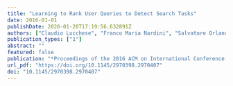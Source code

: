 ```yaml
---
title: "Learning to Rank User Queries to Detect Search Tasks"
date: 2016-01-01
publishDate: 2020-01-20T17:19:56.632891Z
authors: ["Claudio Lucchese", "Franco Maria Nardini", "Salvatore Orlando", "Gabriele Tolomei"]
publication_types: ["1"]
abstract: ""
featured: false
publication: "*Proceedings of the 2016 ACM on International Conference on the Theory of Information Retrieval, ICTIR 2016, Newark, DE, USA, September 12- 6, 2016*, pp. 157-166"
url_pdf: "https://doi.org/10.1145/2970398.2970407"
doi: "10.1145/2970398.2970407"
---
```



